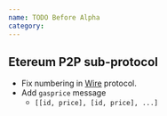 ```yaml
---
name: TODO Before Alpha
category: 
---
```


## Etereum P2P sub-protocol

* Fix numbering in [Wire](https://github.com/vaporyco/wiki/wiki/Vapory-Wire-Protocol) protocol. 
* Add `gasprice` message
    * `[[id, price], [id, price], ...]`
